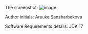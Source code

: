 The screenshot:
![image](https://user-images.githubusercontent.com/113944302/233866054-1fb327f9-82be-4271-a3d7-5adf84e56146.png)


Author initials:
Aruuke Sanzharbekova 


Software Requirements details:
JDK 17

